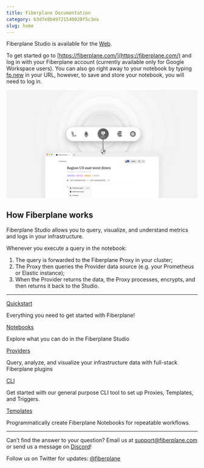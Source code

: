 ```yaml
---
title: Fiberplane Documentation
category: 63d7e8b49721540020f5c3ea
slug: home
---
```


Fiberplane Studio is available for the [Web](https://fiberplane.com/).

To get started go to [https://fiberplane.com/](https://fiberplane.com/) and log
in with your Fiberplane account (currently available only for Google Workspace
users). You can also go right away to your notebook by typing
[fp.new](https://fp.new/) in your URL, however, to save and store your notebook,
you will need to log in.

![Proxy slide (1).png](proxy_slide.png)

## How Fiberplane works

Fiberplane Studio allows you to query, visualize, and understand metrics and
logs in your infrastructure.

Whenever you execute a query in the notebook:

1. The query is forwarded to the Fiberplane Proxy in your cluster;
2. The Proxy then queries the Provider data source (e.g. your Prometheus or
	 Elastic instance);
3. When the Provider returns the data, the Proxy processes, encrypts, and then
	 returns it back to the Studio.

---

[Quickstart](doc:quickstart)

Everything you need to get started with Fiberplane!

[Notebooks](doc:notebooks)

Explore what you can do in the Fiberplane Studio

[Providers](doc:providers)

Query, analyze, and visualize your infrastructure data with full-stack
Fiberplane plugins

[CLI](doc:cli)

Get started with our general purpose CLI tool to set up Proxies, Templates, and
Triggers.

[Templates](doc:templates)

Programmatically create Fiberplane Notebooks for repeatable workflows.

---

Can’t find the answer to your question? Email us at
[support@fiberplane.com](mailto:support@fiberplane.com) or send us a message on
[Discord](https://discord.gg/MJr7pYzZQ4)!

Follow us on Twitter for updates: [@fiberplane](http://twitter.com/fiberplane)
